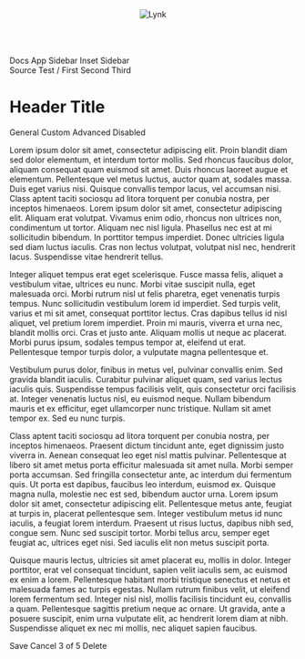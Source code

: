 <div class="lynk-app">
  <header class="lynk-app__header">
    <lynk-stack
      horizontal
      justify="between"
      align="center"
    >
      <img
        src="/assets/images/mark.svg"
        alt="Lynk"
        style="max-height: 48px; margin: 8px 0;"
      >
        <lynk-button circle small>
          <lynk-icon name="person"></lynk-icon>
        </lynk-button>
    </lynk-stack>
  </header>
  <aside class="lynk-app__nav">
    <lynk-nav style="width: 76px;" squished>
      <lynk-nav-item href="/">
        <lynk-icon slot="prefix" name="arrow-left-circle"></lynk-icon> Docs
      </lynk-nav-item>
      <lynk-nav-group heading="Layouts">
        <lynk-nav-item href="/layout/app-layout">
          <lynk-icon slot="prefix" name="app"></lynk-icon> App
        </lynk-nav-item>
        <lynk-nav-item href="/layout/app-layout-sidebar">
          <lynk-icon slot="prefix" name="layout-sidebar"></lynk-icon> Sidebar
        </lynk-nav-item>
        <lynk-nav-item selected href="/layout/app-layout-inset-sidebar">
          <lynk-icon slot="prefix" name="layout-sidebar-inset-reverse"></lynk-icon> Inset Sidebar
        </lynk-nav-item>
      </lynk-nav-group>
    </lynk-nav>
  </aside>
    <div class="lynk-app__main">
    <lynk-page-layout>
        <lynk-page-sidebar heading="Left Sidebar" toggle="contents" toggle-placement="center" open>
        </lynk-page-sidebar>
        <lynk-page-header>
            <lynk-button slot="aux" size="tiny" square></lynk-button>
            <lynk-button slot="aux" size="tiny" circle></lynk-button>
            <lynk-input slot="controls" type="search" placeholder="Search" clearable>
                <lynk-icon slot="prefix" name="search"></lynk-icon>
                <lynk-button slot="suffix" size="tiny" square>
                    <lynk-icon name="arrow-return-left" label="Settings"></lynk-icon>
                </lynk-button>
            </lynk-input>
            <lynk-dropdown slot="controls" placement="bottom-start">
                <lynk-button slot="trigger">
                    <lynk-icon slot="prefix" name="filter"></lynk-icon>
                </lynk-button>
                <lynk-menu>
                    <lynk-menu-label>Source</lynk-menu-label>
                    <lynk-menu-item>Test</lynk-menu-item>
                </lynk-menu>
            </lynk-dropdown>
            <lynk-breadcrumb slot="breadcrumb">
                <span slot="separator">/</span>
                <lynk-breadcrumb-item>First</lynk-breadcrumb-item>
                <lynk-breadcrumb-item>Second</lynk-breadcrumb-item>
                <lynk-breadcrumb-item>Third</lynk-breadcrumb-item>
            </lynk-breadcrumb>
            <h1>Header Title</h1>
            <lynk-tab-group slot="tabs">
              <lynk-tab slot="nav" panel="general">General</lynk-tab>
              <lynk-tab slot="nav" panel="custom">Custom</lynk-tab>
              <lynk-tab slot="nav" panel="advanced">Advanced</lynk-tab>
              <lynk-tab slot="nav" panel="disabled" disabled>Disabled</lynk-tab>
            </lynk-tab-group>
        </lynk-page-header>
        <lynk-page-content>
<p>Lorem ipsum dolor sit amet, consectetur adipiscing elit. Proin blandit diam sed dolor elementum, et interdum tortor mollis. Sed rhoncus faucibus dolor, aliquam consequat quam euismod sit amet. Duis rhoncus laoreet augue et elementum. Pellentesque vel metus luctus, auctor quam at, sodales massa. Duis eget varius nisi. Quisque convallis tempor lacus, vel accumsan nisi. Class aptent taciti sociosqu ad litora torquent per conubia nostra, per inceptos himenaeos. Lorem ipsum dolor sit amet, consectetur adipiscing elit. Aliquam erat volutpat. Vivamus enim odio, rhoncus non ultrices non, condimentum ut tortor. Aliquam nec nisl ligula. Phasellus nec est at mi sollicitudin bibendum. In porttitor tempus imperdiet. Donec ultricies ligula sed diam luctus iaculis. Cras non lectus volutpat, volutpat nisl nec, hendrerit lacus. Suspendisse vitae hendrerit tellus.</p>

<p>Integer aliquet tempus erat eget scelerisque. Fusce massa felis, aliquet a vestibulum vitae, ultrices eu nunc. Morbi vitae suscipit nulla, eget malesuada orci. Morbi rutrum nisl ut felis pharetra, eget venenatis turpis tempus. Nunc sollicitudin vestibulum lorem id imperdiet. Sed turpis velit, varius et mi sit amet, consequat porttitor lectus. Cras dapibus tellus id nisl aliquet, vel pretium lorem imperdiet. Proin mi mauris, viverra et urna nec, blandit mollis orci. Cras et justo ante. Aliquam mollis ut neque ac placerat. Morbi purus ipsum, sodales tempus tempor at, eleifend ut erat. Pellentesque tempor turpis dolor, a vulputate magna pellentesque et.</p>

<p>Vestibulum purus dolor, finibus in metus vel, pulvinar convallis enim. Sed gravida blandit iaculis. Curabitur pulvinar aliquet quam, sed varius lectus iaculis quis. Suspendisse tempus facilisis velit, quis consectetur orci facilisis at. Integer venenatis luctus nisl, eu euismod neque. Nullam bibendum mauris et ex efficitur, eget ullamcorper nunc tristique. Nullam sit amet tempor ex. Sed eu nunc turpis.</p>

<p>Class aptent taciti sociosqu ad litora torquent per conubia nostra, per inceptos himenaeos. Praesent dictum tincidunt ante, eget dignissim justo viverra in. Aenean consequat leo eget nisl mattis pulvinar. Pellentesque at libero sit amet metus porta efficitur malesuada sit amet nulla. Morbi semper porta accumsan. Sed fringilla consectetur ante, ac interdum dui fermentum quis. Ut porta est dapibus, faucibus leo interdum, euismod ex. Quisque magna nulla, molestie nec est sed, bibendum auctor urna. Lorem ipsum dolor sit amet, consectetur adipiscing elit. Pellentesque metus ante, feugiat at turpis in, placerat pellentesque sem. Integer vestibulum metus id nunc iaculis, a feugiat lorem interdum. Praesent ut risus luctus, dapibus nibh sed, congue sem. Nunc sed suscipit tortor. Morbi tellus arcu, semper eget feugiat ac, ultrices eget nisi. Sed iaculis elit non metus suscipit porta.</p>

<p>Quisque mauris lectus, ultricies sit amet placerat eu, mollis in dolor. Integer porttitor, erat vel consequat tincidunt, sapien velit iaculis sem, ac euismod ex enim a lorem. Pellentesque habitant morbi tristique senectus et netus et malesuada fames ac turpis egestas. Nullam rutrum finibus velit, ut eleifend lorem fermentum sed. Integer nisl nisl, mollis facilisis tincidunt eu, convallis a quam. Pellentesque sagittis pretium neque ac ornare. Ut gravida, ante a posuere suscipit, enim urna vulputate elit, ac hendrerit lorem diam at nibh. Suspendisse aliquet ex nec mi mollis, nec aliquet sapien faucibus.</p>
            </lynk-page-content>
            <lynk-page-sidebar
              heading="Right Inset Sidebar"
              placement="right-inset"
              style="--width: 480px; --collapsed-width: 48px;"
              toggle="contents"
              toggle-placement="center"
              open
            >
              <lynk-nav
                slot="nav"
                style="width: 46px; --padding: var(--lynk-spacing-small) var(--lynk-spacing-2x-small);"
                squished
              >
                <lynk-tooltip content="Collapse sidebar" placement="left" hoist>
                  <lynk-nav-item no-label style="--border-radius: 48px; --hover-bg-color: transparent">
                    <lynk-button slot="prefix" size="tiny" circle>
                      <lynk-icon name="x-lg"></lynk-icon>
                    </lynk-button>
                  </lynk-nav-item>
                </lynk-tooltip>
                <lynk-divider style="--spacing: 0px; --color: var(--lynk-color-neutral-100)"></lynk-divider>
                <lynk-tooltip content="Link Monitoring" placement="left" hoist>
                <lynk-nav-item no-label selected>
                  <lynk-icon slot="prefix" name="activity"></lynk-icon>
                </lynk-nav-item>
              </lynk-tooltip>
              <lynk-tooltip content="Slicer Live Preview" placement="left" hoist>
                <lynk-nav-item no-label>
                  <lynk-icon slot="prefix" name="play-circle"></lynk-icon>
                </lynk-nav-item>
              </lynk-nav>
            </lynk-tooltip>
            </lynk-page-sidebar>
            <lynk-page-footer>
                <lynk-button color="primary">Save</lynk-button>
                <lynk-button>Cancel</lynk-button>
                <span slot="center">3 of 5</span>
                <lynk-button slot="secondary" square></lynk-button>
                <lynk-button slot="secondary" square></lynk-button>
                <lynk-button slot="secondary" color="danger"">Delete</lynk-button>
            </lynk-page-footer>
    </lynk-page-layout>
    </div>
</div>
